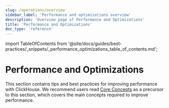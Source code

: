 ```yaml
---
slug: /operations/overview
sidebar_label: 'Performance and optimizations overview'
description: 'Overview page of Performance and Optimizations'
title: 'Performance and Optimizations'
doc_type: 'reference'
---
```


import TableOfContents from '@site/docs/guides/best-practices/_snippets/_performance_optimizations_table_of_contents.md';

# Performance and Optimizations

This section contains tips and best practices for improving performance with ClickHouse. 
We recommend users read [Core Concepts](/parts) as a precursor to this section, 
which covers the main concepts required to improve performance.

<TableOfContents/>